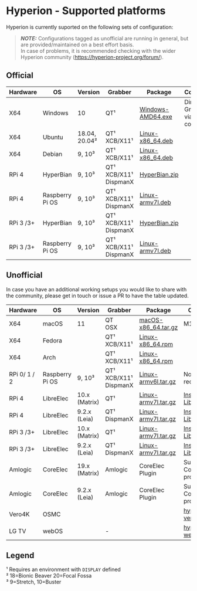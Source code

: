 # Hyperion - Supported platforms
Hyperion is currently suported on the following sets of configuration:
> **_NOTE:_** Configurations tagged as unofficial are running in general, but are provided/maintained on a best effort basis.\
In case of problems, it is recommended checking with the wider Hyperion community (https://hyperion-project.org/forum/).

## Official
| Hardware  | OS              | Version            | Grabber                                 | Package                                                                       | Comments                           |
|-----------|-----------------|--------------------|-----------------------------------------|-------------------------------------------------------------------------------|------------------------------------|
| X64       | Windows         | 10                 | QT&#xB9;                                | [Windows-AMD64.exe](https://github.com/hyperion-project/hyperion.ng/releases) | Direct X9 Grabber via self-compile |
| X64       | Ubuntu          | 18.04, 20.04&#xB2; | QT&#xB9;<br/>XCB/X11&#xB9;              | [Linux-x86_64.deb](https://github.com/hyperion-project/hyperion.ng/releases)  |                                    |
| X64       | Debian          | 9, 10&#xB3;        | QT&#xB9;<br/>XCB/X11&#xB9;              | [Linux-x86_64.deb](https://github.com/hyperion-project/hyperion.ng/releases)  |                                    |
| RPi 4     | HyperBian       | 9, 10&#xB3;        | QT&#xB9;<br/>XCB/X11&#xB9;<br/>DispmanX | [HyperBian.zip](https://github.com/Hyperion-Project/HyperBian/releases)       |                                    |
| RPi 4     | Raspberry Pi OS | 9, 10&#xB3;        | QT&#xB9;<br/>XCB/X11&#xB9;<br/>DispmanX | [Linux-armv7l.deb](https://github.com/hyperion-project/hyperion.ng/releases)  |                                    |
| RPi 3 /3+ | HyperBian       | 9, 10&#xB3;        | QT&#xB9;<br/>XCB/X11&#xB9;<br/>DispmanX | [HyperBian.zip](https://github.com/hyperion-project/hyperion.ng/releases)     |                                    |
| RPi 3 /3+ | Raspberry Pi OS | 9, 10&#xB3;        | QT&#xB9;<br/>XCB/X11&#xB9;<br/>DispmanX | [Linux-armv7l.deb](https://github.com/hyperion-project/hyperion.ng/releases)  |                                    |

## Unofficial
In case you have an additional working setups you would like to share with the community, please get in touch or issue a PR to have the table updated.

| Hardware      | OS              | Version       | Grabber                                 | Package                                                                         | Comments                                                                                                                                                |
|---------------|-----------------|---------------|-----------------------------------------|---------------------------------------------------------------------------------|---------------------------------------------------------------------------------------------------------------------------------------------------------|
| X64           | macOS           | 11            | QT<br>OSX                               | [macOS-x86_64.tar.gz](https://github.com/hyperion-project/hyperion.ng/releases) | M1 not tested                                                                                                                                           |
| X64           | Fedora          |               | QT&#xB9;<br/>XCB/X11&#xB9;              | [Linux-x86_64.rpm](https://github.com/hyperion-project/hyperion.ng/releases)    |                                                                                                                                                         |
| X64           | Arch            |               | QT&#xB9;<br/>XCB/X11&#xB9;              | [Linux-x86_64.rpm](https://github.com/hyperion-project/hyperion.ng/releases)    |                                                                                                                                                         |
| RPi 0/ 1 / 2  | Raspberry Pi OS | 9, 10&#xB3;   | QT&#xB9;<br/>XCB/X11&#xB9;<br/>DispmanX | [Linux-armv6l.tar.gz](https://github.com/hyperion-project/hyperion.ng/releases) | No recommended                                                                                                                                          |
| RPi 4         | LibreElec       | 10.x (Matrix) | QT&#xB9;                                | [Linux-armv7l.tar.gz](https://github.com/hyperion-project/hyperion.ng/releases) | [Install on LibreELEC](https://hyperion-project.org/forum/index.php?thread/10463-install-hyperion-ng-on-libreelec-x86-64-rpi-inoffiziell-unofficially/) |
| RPi 4         | LibreElec       | 9.2.x (Leia)  | QT&#xB9;<br/>DispmanX                   | [Linux-armv7l.tar.gz](https://github.com/hyperion-project/hyperion.ng/releases) | [Install on LibreELEC](https://hyperion-project.org/forum/index.php?thread/10463-install-hyperion-ng-on-libreelec-x86-64-rpi-inoffiziell-unofficially/) |
| RPi 3 /3+     | LibreElec       | 10.x (Matrix) | QT&#xB9;                                | [Linux-armv7l.tar.gz](https://github.com/hyperion-project/hyperion.ng/releases) | [Install on LibreELEC](https://hyperion-project.org/forum/index.php?thread/10463-install-hyperion-ng-on-libreelec-x86-64-rpi-inoffiziell-unofficially/) |
| RPi 3 /3+     | LibreElec       | 9.2.x (Leia)  | QT&#xB9;<br/>DispmanX                   | [Linux-armv7l.tar.gz](https://github.com/hyperion-project/hyperion.ng/releases) | [Install on LibreELEC](https://hyperion-project.org/forum/index.php?thread/10463-install-hyperion-ng-on-libreelec-x86-64-rpi-inoffiziell-unofficially/) |
| Amlogic       | CoreElec        | 19.x (Matrix) | Amlogic                                 | CoreElec Plugin                                                                 | Supported via CoreElec project                                                                                                                          |
| Amlogic       | CoreElec        | 9.2.x (Leia)  | Amlogic                                 | CoreElec Plugin                                                                 | Supported via CoreElec project                                                                                                                          |
| Vero4K        | OSMC            |               |                                         |                                                                                 | [hyperion-vero4k](https://github.com/hissingshark/hyperion-vero4k)                                                                                      |
| LG TV         | webOS           |               | -                                       |                                                                                 | [hyperion-webos](https://github.com/webosbrew/hyperion-webos)                                                                                           |

Legend
---
&#xB9; Requires an environment with `DISPLAY` defined\
&#xB2; 18=Bionic Beaver 20=Focal Fossa\
&#xB3; 9=Stretch, 10=Buster

